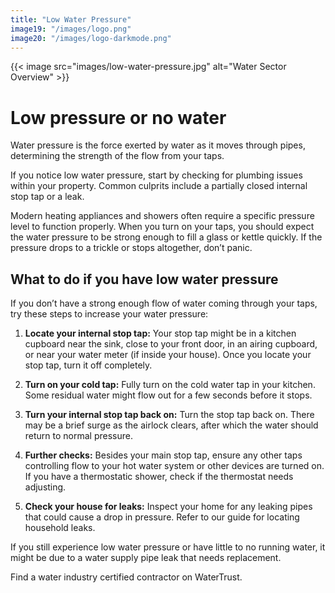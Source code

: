 ```yaml
---
title: "Low Water Pressure"
image19: "/images/logo.png"
image20: "/images/logo-darkmode.png"
---
```


{{< image src="images/low-water-pressure.jpg" alt="Water Sector Overview" >}}
# Low pressure or no water

Water pressure is the force exerted by water as it moves through pipes, determining the strength of the flow from your taps.

If you notice low water pressure, start by checking for plumbing issues within your property. Common culprits include a partially closed internal stop tap or a leak.

Modern heating appliances and showers often require a specific pressure level to function properly. When you turn on your taps, you should expect the water pressure to be strong enough to fill a glass or kettle quickly. If the pressure drops to a trickle or stops altogether, don’t panic.

## What to do if you have low water pressure

If you don’t have a strong enough flow of water coming through your taps, try these steps to increase your water pressure:

1. **Locate your internal stop tap:** Your stop tap might be in a kitchen cupboard near the sink, close to your front door, in an airing cupboard, or near your water meter (if inside your house). Once you locate your stop tap, turn it off completely.

2. **Turn on your cold tap:** Fully turn on the cold water tap in your kitchen. Some residual water might flow out for a few seconds before it stops.

3. **Turn your internal stop tap back on:** Turn the stop tap back on. There may be a brief surge as the airlock clears, after which the water should return to normal pressure.

4. **Further checks:** Besides your main stop tap, ensure any other taps controlling flow to your hot water system or other devices are turned on. If you have a thermostatic shower, check if the thermostat needs adjusting.

5. **Check your house for leaks:** Inspect your home for any leaking pipes that could cause a drop in pressure. Refer to our guide for locating household leaks.

If you still experience low water pressure or have little to no running water, it might be due to a water supply pipe leak that needs replacement.

Find a water industry certified contractor on WaterTrust.
